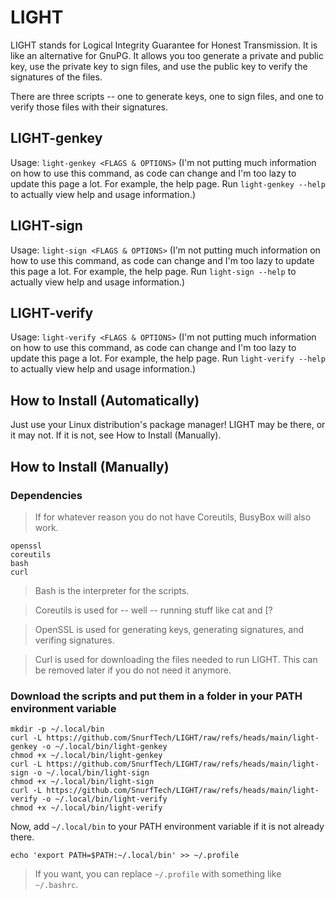 # LIGHT
LIGHT stands for Logical Integrity Guarantee for Honest Transmission. It is like an alternative for GnuPG. It allows you too generate a private and public key, use the private key to sign files, and use the public key to verify the signatures of the files.

There are three scripts -- one to generate keys, one to sign files, and one to verify those files with their signatures.

## LIGHT-genkey
Usage: ```light-genkey <FLAGS & OPTIONS>``` (I'm not putting much information on how to use this command, as code can change and I'm too lazy to update this page a lot. For example, the help page. Run ```light-genkey --help``` to actually view help and usage information.)

## LIGHT-sign
Usage: ```light-sign <FLAGS & OPTIONS>``` (I'm not putting much information on how to use this command, as code can change and I'm too lazy to update this page a lot. For example, the help page. Run ```light-sign --help``` to actually view help and usage information.)

## LIGHT-verify
Usage: ```light-verify <FLAGS & OPTIONS>``` (I'm not putting much information on how to use this command, as code can change and I'm too lazy to update this page a lot. For example, the help page. Run ```light-verify --help``` to actually view help and usage information.)

## How to Install (Automatically)
Just use your Linux distribution's package manager! LIGHT may be there, or it may not. If it is not, see How to Install (Manually).

## How to Install (Manually)
### Dependencies
> If for whatever reason you do not have Coreutils, BusyBox will also work.
```
openssl
coreutils
bash
curl
```
> Bash is the interpreter for the scripts.
 
> Coreutils is used for -- well -- running stuff like cat and [?

> OpenSSL is used for generating keys, generating signatures, and verifing signatures.

> Curl is used for downloading the files needed to run LIGHT. This can be removed later if you do not need it anymore.

### Download the scripts and put them in a folder in your PATH environment variable
```
mkdir -p ~/.local/bin
curl -L https://github.com/SnurfTech/LIGHT/raw/refs/heads/main/light-genkey -o ~/.local/bin/light-genkey
chmod +x ~/.local/bin/light-genkey
curl -L https://github.com/SnurfTech/LIGHT/raw/refs/heads/main/light-sign -o ~/.local/bin/light-sign
chmod +x ~/.local/bin/light-sign
curl -L https://github.com/SnurfTech/LIGHT/raw/refs/heads/main/light-verify -o ~/.local/bin/light-verify
chmod +x ~/.local/bin/light-verify
```
Now, add ```~/.local/bin``` to your PATH environment variable if it is not already there.
```
echo 'export PATH=$PATH:~/.local/bin' >> ~/.profile
```

> If you want, you can replace ```~/.profile``` with something like ```~/.bashrc```.
